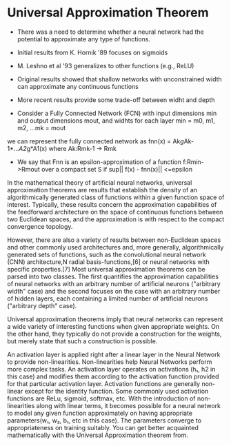 # Universal Approximation Theorem


* There was a need to determine whether a neural network had the potential to approximate any type of functions.
* Initial results from K. Hornik '89 focuses on sigmoids
* M. Leshno et al '93 generalizes to other functions (e.g., ReLU)
* Original results showed that shallow networks with unconstrained width can approximate any continuous functions
* More recent results provide some trade-off between widht and depth

* Consider a Fully Connected Network (FCN) with input dimensions min and output dimensions mout, and widhts for each layer min = m0, m1, m2, ...mk = mout

we can represent the fully connected network as 
fnn(x) = Ak*g*Ak-1*...*A2*g*A1(x)
where Ak:Rmk-1 -> Rmk


* We say that Fnn is an epsilon-approximation of a function f:Rmin->Rmout over a compact set S if
sup|| f(x) - fnn(x)|| <=epsilon



In the mathematical theory of artificial neural networks, universal approximation theorems are results that establish the density of an algorithmically generated class of functions within a given function space of interest. Typically, these results concern the approximation capabilities of the feedforward architecture on the space of continuous functions between two Euclidean spaces, and the approximation is with respect to the compact convergence topology.

However, there are also a variety of results between non-Euclidean spaces and other commonly used architectures and, more generally, algorithmically generated sets of functions, such as the convolutional neural network (CNN) architecture,N radial basis-functions,[6] or neural networks with specific properties.[7] Most universal approximation theorems can be parsed into two classes. The first quantifies the approximation capabilities of neural networks with an arbitrary number of artificial neurons ("arbitrary width" case) and the second focuses on the case with an arbitrary number of hidden layers, each containing a limited number of artificial neurons ("arbitrary depth" case).

Universal approximation theorems imply that neural networks can represent a wide variety of interesting functions when given appropriate weights. On the other hand, they typically do not provide a construction for the weights, but merely state that such a construction is possible.


An activation layer is applied right after a linear layer in the Neural Network to provide non-linearities. Non-linearities help Neural Networks perform more complex tasks. An activation layer operates on activations (h₁, h2 in this case) and modifies them according to the activation function provided for that particular activation layer. Activation functions are generally non-linear except for the identity function. Some commonly used activation functions are ReLu, sigmoid, softmax, etc. With the introduction of non-linearities along with linear terms, it becomes possible for a neural network to model any given function approximately on having appropriate parameters(w₁, w₂, b₁, etc in this case). The parameters converge to appropriateness on training suitably. You can get better acquainted mathematically with the Universal Approximation theorem from.
